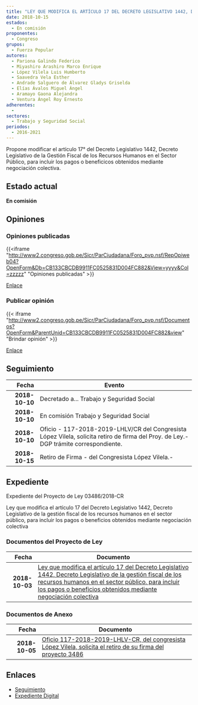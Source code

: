 ```yaml
---
title: "LEY QUE MODIFICA EL ARTÍCULO 17 DEL DECRETO LEGISLATIVO 1442, DECRETO LEGISLATIVO DE LA GESTIÓN FISCAL DE LOS RECURSOS HUMANOS EN EL SECTOR PÚBLICO, PARA INCLUIR LOS PAGOS O BENEFICIOS OBTENIDOS MEDIANTE NEGOCIACIÓN COLECTIVA"
date: 2018-10-15
estados: 
  - En comisión
proponentes: 
  - Congreso
grupos: 
  - Fuerza Popular
autores: 
  - Pariona Galindo Federico
  - Miyashiro Arashiro Marco Enrique
  - López Vilela Luis Humberto
  - Saavedra Vela Esther
  - Andrade Salguero de Álvarez Gladys Griselda
  - Elías Ávalos Miguel Ángel
  - Aramayo Gaona Alejandra
  - Ventura Ángel Roy Ernesto
adherentes: 
  - 
sectores: 
  - Trabajo y Seguridad Social
periodos: 
  - 2016-2021
---
```


Propone modificar el artículo 17° del Decreto Legislativo 1442, Decreto Legislativo de la Gestión Fiscal de los Recursos Humanos en el Sector Público, para incluir los pagos o beneficicos obtenidos mediante negociación colectiva.


## Estado actual

**En comisión**

## Opiniones

### Opiniones publicadas

{{<iframe "http://www2.congreso.gob.pe/Sicr/ParCiudadana/Foro_pvp.nsf/RepOpiweb04?OpenForm&Db=CB133CBCDB9911FC0525831D004FC882&View=yyyy&Col=zzzzz" "Opiniones publicadas" >}}

[Enlace](http://www2.congreso.gob.pe/Sicr/ParCiudadana/Foro_pvp.nsf/RepOpiweb04?OpenForm&Db=CB133CBCDB9911FC0525831D004FC882&View=yyyy&Col=zzzzz)
### Publicar opinión

{{< iframe "http://www2.congreso.gob.pe/Sicr/ParCiudadana/Foro_pvp.nsf/Documentos?OpenForm&ParentUnid=CB133CBCDB9911FC0525831D004FC882&view" "Brindar opinión" >}}

[Enlace](http://www2.congreso.gob.pe/Sicr/ParCiudadana/Foro_pvp.nsf/Documentos?OpenForm&ParentUnid=CB133CBCDB9911FC0525831D004FC882&view)

## Seguimiento

| Fecha | Evento |
|------:|--------|
| **2018-10-10** | Decretado a... Trabajo y Seguridad Social|
| **2018-10-10** | En comisión Trabajo y Seguridad Social|
| **2018-10-10** | Oficio - 117-2018-2019-LHLV/CR del Congresista López Vilela, solicita retiro de firma del Proy. de Ley.-DGP trámite correspondiente.|
| **2018-10-15** | Retiro de Firma - del Congresista López Vilela.-|


## Expediente

Expediente del Proyecto de Ley 03486/2018-CR

Ley que modifica el artículo 17 del Decreto Legislativo 1442, Decreto Legislativo de la gestión fiscal de los recursos humanos en el sector público, para incluir los pagos o beneficios obtenidos mediante negociación colectiva


### Documentos del Proyecto de Ley

| Fecha | Documento |
|------:|--------|
| **2018-10-03** | [Ley que modifica el artículo 17 del Decreto Legislativo 1442, Decreto Legislativo de la gestión fiscal de los recursos humanos en el sector público, para incluir los pagos o beneficios obtenidos mediante negociación colectiva](http://www.leyes.congreso.gob.pe/Documentos/2016_2021/Proyectos_de_Ley_y_de_Resoluciones_Legislativas/PL0348620181003.pdf) |

### Documentos de Anexo

| Fecha | Documento |
|------:|--------|
| **2018-10-05** | [Oficio 117-2018-2019-LHLV-CR, del congresista López Vilela, solicita el retiro de su firma del proyecto 3486](http://www.leyes.congreso.gob.pe/Documentos/2016_2021/Retiro_de_Firmas/Proyectos/OFICIO-117-2018-2019-LHLV-CR.pdf) |

## Enlaces 

- [Seguimiento](http://www2.congreso.gob.pe/Sicr/TraDocEstProc/CLProLey2016.nsf/f7fff46988ca05b1052578e100829cc7/b6ddbf0d6bbe02cf0525831c000c9e30?OpenDocument)
- [Expediente Digital](http://www2.congreso.gob.pe/Sicr/TraDocEstProc/CLProLey2016.nsf/f7fff46988ca05b1052578e100829cc7/b6ddbf0d6bbe02cf0525831c000c9e30?OpenDocument&Click=05257FB7005EB655.eb71d0cf91d8294e05256cdf006b5706/$Body/0.1C6C)
